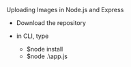 Uploading Images in Node.js and Express

* Download the repository
* in CLI, type 

  * $node install 
  * $node .\app.js 
